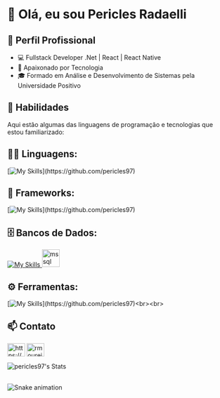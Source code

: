 
# 👋 Olá, eu sou Pericles Radaelli

## 💼 Perfil Profissional

- 💻 Fullstack Developer .Net | React | React Native
- 🌱 Apaixonado por Tecnologia
- 🎓 Formado em Análise e Desenvolvimento de Sistemas pela Universidade Positivo

## 🚀 Habilidades

Aqui estão algumas das linguagens de programação e tecnologias que estou familiarizado:

## 👨‍💻 Linguagens: 
[![My Skills](https://skillicons.dev/icons?i=cs,javascript,ts,)](https://github.com/pericles97)

## 🧰 Frameworks: 
[![My Skills](https://skillicons.dev/icons?i=dotnet,react,nextjs,)](https://github.com/pericles97)

## 🗄️ Bancos de Dados: 
[![My Skills](https://skillicons.dev/icons?i=mysql,postgres)](https://github.com/pericles97)<a href="https://github.com/pericles97" style="border: none;"> <img src="https://www.svgrepo.com/show/303229/microsoft-sql-server-logo.svg" alt="mssql" width="40" height="40"/> </a>
## ⚙️ Ferramentas:
[![My Skills](https://skillicons.dev/icons?i=visualstudio,vscode,git,github,windows,yarn,docker,azure,)](https://github.com/pericles97)<br><br>

## 📫 Contato
<p align="left">
<a href="https://www.linkedin.com/in/periclesradaelli/" target="blank"><img align="center" src="https://raw.githubusercontent.com/rahuldkjain/github-profile-readme-generator/master/src/images/icons/Social/linked-in-alt.svg" alt="https://www.linkedin.com/in/periclesradaelli/" height="30" width="40" /></a>
<a href="https://instagram.com/pericles.radaelli" target="blank"><img align="center" src="https://raw.githubusercontent.com/rahuldkjain/github-profile-readme-generator/master/src/images/icons/Social/instagram.svg" alt="rmoureira_" height="30" width="40" /></a>
</p>

![pericles97's Stats](https://github-readme-stats.vercel.app/api?username=pericles97&theme=vue-dark&show_icons=true&hide_border=false&count_private=true) <br><br>

![Snake animation](https://github.com/pericles97/pericles97/blob/output/github-contribution-grid-snake.svg)
